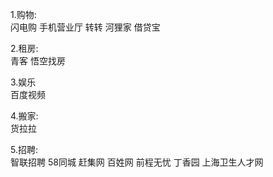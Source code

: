 1.购物:  
闪电购   手机营业厅  转转  河狸家  借贷宝

2.租房:  
青客   悟空找房   

3.娱乐  
百度视频  

4.搬家:  
货拉拉   

5.招聘:  
智联招聘  58同城  赶集网   百姓网   前程无忧  丁香园  上海卫生人才网
